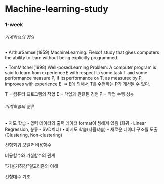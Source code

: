 # Machine-learning-study

<h3>1-week</h3>

<h6>기계학습의 정의</h6>

• ArthurSamuel(1959)
MachineLearning: Fieldof study that gives computers the ability to learn without being explicitly programmed.

• TomMitchell(1998)
Well-posedLearning Problem: A computer program is said to learn from experience E with respect to some task T and some performance measure P, if its performance on T, as measured by P, improves with experience E.
=> E에 의해서 T를 수행하는 P가 개선될 수 있다.

T = 컴퓨터 프로그램의 작업
E = 작업과 관련된 경험
P = 작업 수행 성능

<h6>기계학습의 분류</h6>
• 지도 학습
  - 입력 데이터와 출력 데이터 format이 정해져 있음 (회귀 - Linear Regression, 분류 - SVD벡터)
• 비지도 학습(자율학습)
  - 새로운 데이터 구조를 도출 (Clustering, Non-clustering)

선형회귀 모델과 비용함수


비용함수와 가설함수의 관계

"기울기하강"알고리즘의 이해

선형대수 기초
